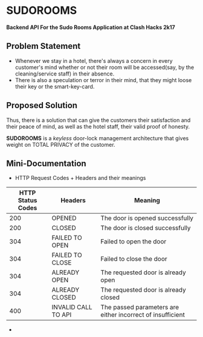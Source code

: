 # SUDOROOMS
**Backend API For the Sudo Rooms Application at Clash Hacks 2k17**

## **Problem Statement**

* Whenever we stay in a hotel, there's always a concern in every customer's mind whether or not their room will be accessed(say, by the cleaning/service staff) in their absence.
* There is also a speculation or terror in their mind, that they might loose their key or the smart-key-card.

## **Proposed Solution**

Thus, there is a solution that can give the customers their satisfaction and their peace of mind, as well as the hotel staff, their valid proof of honesty.

**SUDOROOMS** is a *keyless* door-lock management architecture that gives weight on TOTAL PRIVACY of the customer.

## Mini-Documentation

* HTTP Request Codes + Headers and their meanings

| HTTP Status Codes | Headers             | Meaning                                                    |
|-------------------|---------------------|------------------------------------------------------------|
| 200               | OPENED              | The door is opened successfully                            |
| 200               | CLOSED              | The door is closed successfully                            |
| 304               | FAILED TO OPEN      | Failed to open the door                                    |
| 304               | FAILED TO CLOSE     | Failed to close the door                                   |
| 304               | ALREADY OPEN        | The requested door is already open                         |
| 304               | ALREADY CLOSED      | The requested door is already closed                       |
| 400               | INVALID CALL TO API | The passed parameters are either incorrect of insufficient |

* 

